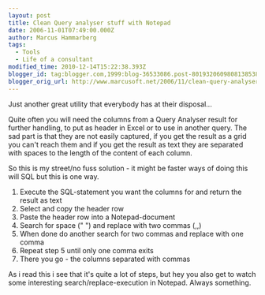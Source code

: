 ```yaml
---
layout: post
title: Clean Query analyser stuff with Notepad
date: 2006-11-01T07:49:00.000Z
author: Marcus Hammarberg
tags:
  - Tools
  - Life of a consultant
modified_time: 2010-12-14T15:22:38.393Z
blogger_id: tag:blogger.com,1999:blog-36533086.post-8019320609808138538
blogger_orig_url: http://www.marcusoft.net/2006/11/clean-query-analyser-stuff-with-notepad.html
---
```



Just another great utility that everybody has at their disposal...

Quite often you will need the columns from a Query Analyser result for
further handling, to put as header in Excel or to use in another query.
The sad part is that they are not easily captured, if you get the result
as a grid you can't reach them and if you get the result as text they
are separated with spaces to the length of the content of each column.

So this is my street/no fuss solution - it might be faster ways of doing
this will SQL but this is one way.

1. Execute the SQL-statement you want the columns for and return the
    result as text
2. Select and copy the header row
3. Paste the header row into a Notepad-document
4. Search for space (" ") and replace with two commas (,,)
5. When done do another search for two commas and replace with one
    comma
6. Repeat step 5 until only one comma exits
7. There you go - the columns separated with commas

As i read this i see that it's quite a lot of steps, but hey you also
get to watch some interesting search/replace-execution in Notepad.
Always something.
